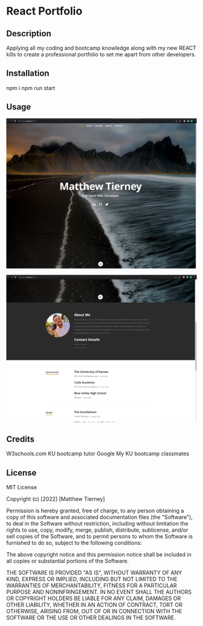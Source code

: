 # React Portfolio 

## Description
Applying all my coding and bootcamp knowledge along with my new REACT kills to create a professional portfolio to set me apart from other developers.

## Installation 
npm i 
npm run start 

## Usage
![alt text](assets/images/Screenshot%20(26).png)

![alt text](assets/images/Screenshot%20(28).png)

## Credits
W3schools.com
KU bootcamp tutor 
Google
My KU bootcamp classmates


## License 

MIT License

Copyright (c) [2022] [Matthew Tierney]

Permission is hereby granted, free of charge, to any person obtaining a copy
of this software and associated documentation files (the "Software"), to deal
in the Software without restriction, including without limitation the rights
to use, copy, modify, merge, publish, distribute, sublicense, and/or sell
copies of the Software, and to permit persons to whom the Software is
furnished to do so, subject to the following conditions:

The above copyright notice and this permission notice shall be included in all
copies or substantial portions of the Software.

THE SOFTWARE IS PROVIDED "AS IS", WITHOUT WARRANTY OF ANY KIND, EXPRESS OR
IMPLIED, INCLUDING BUT NOT LIMITED TO THE WARRANTIES OF MERCHANTABILITY,
FITNESS FOR A PARTICULAR PURPOSE AND NONINFRINGEMENT. IN NO EVENT SHALL THE
AUTHORS OR COPYRIGHT HOLDERS BE LIABLE FOR ANY CLAIM, DAMAGES OR OTHER
LIABILITY, WHETHER IN AN ACTION OF CONTRACT, TORT OR OTHERWISE, ARISING FROM,
OUT OF OR IN CONNECTION WITH THE SOFTWARE OR THE USE OR OTHER DEALINGS IN THE
SOFTWARE.